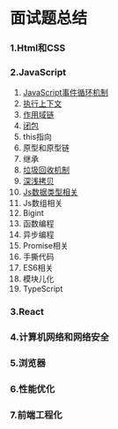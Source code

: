 # 面试题总结

### 1.Html和CSS

### 2.JavaScript

1. [JavaScript事件循环机制](https://github.com/KeyNGAdnil/accumulate/blob/master/博文库/js%20EventLoop.md)
2. [执行上下文](https://github.com/KeyNGAdnil/accumulate/blob/master/博文库/执行上下文.md)
3. [作用域链](https://github.com/KeyNGAdnil/accumulate/blob/master/博文库/作用域链.md)
4. [闭包](https://github.com/KeyNGAdnil/accumulate/blob/master/博文库/闭包.md)
5. this指向
6. 原型和原型链
7. 继承
8. [垃圾回收机制](https://github.com/KeyNGAdnil/accumulate/blob/master/博文库/垃圾回收机制.md)
11. [深浅拷贝](https://github.com/KeyNGAdnil/accumulate/blob/master/博文库/深浅拷贝.md)
12. [Js数据类型相关](https://github.com/KeyNGAdnil/accumulate/blob/master/博文库/数据类型检测与转换.md)
13. Js数组相关
14. Bigint
15. 函数编程
17. 异步编程
15. Promise相关
16. 手撕代码
17. ES6相关
18. 模块儿化
19. TypeScript

### 3.React

### 4.计算机网络和网络安全

### 5.浏览器

### 6.性能优化

### 7.前端工程化

